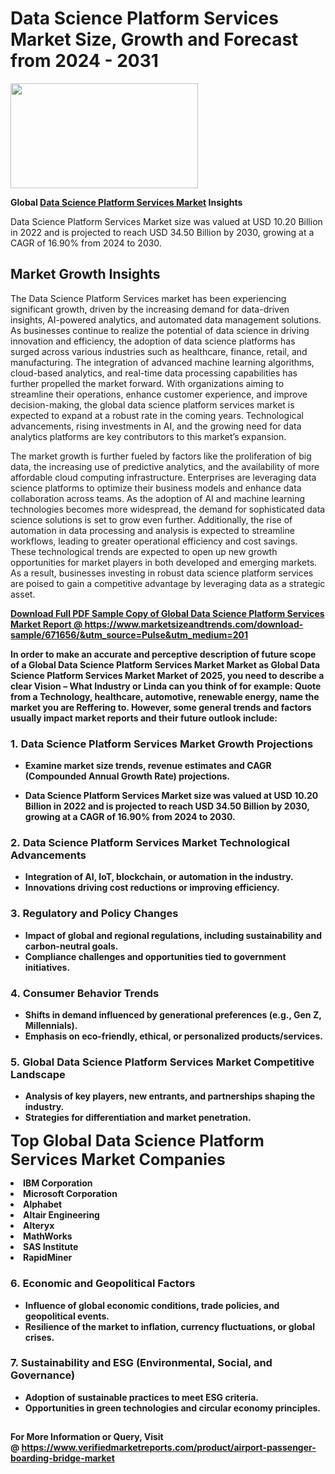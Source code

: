 <H1>Data Science Platform Services Market Size, Growth and Forecast from 2024 - 2031</H1><img class="aligncenter size-medium wp-image-584254" src="https://thirdeyenews.in/wp-content/uploads/2024/09/Global-Market-Research-300x168.jpeg" alt="" width="300" height="168" /><p><strong>Global&nbsp;<a href="https://www.marketsizeandtrends.com/download-sample/671656/&amp;utm_source=Pulse&amp;utm_medium=201">Data Science Platform Services Market</a> Insights</strong></p><p>Data Science Platform Services Market size was valued at USD 10.20 Billion in 2022 and is projected to reach USD 34.50 Billion by 2030, growing at a CAGR of 16.90% from 2024 to 2030.</p><p><h2>Market Growth Insights</h2> <p>The Data Science Platform Services market has been experiencing significant growth, driven by the increasing demand for data-driven insights, AI-powered analytics, and automated data management solutions. As businesses continue to realize the potential of data science in driving innovation and efficiency, the adoption of data science platforms has surged across various industries such as healthcare, finance, retail, and manufacturing. The integration of advanced machine learning algorithms, cloud-based analytics, and real-time data processing capabilities has further propelled the market forward. With organizations aiming to streamline their operations, enhance customer experience, and improve decision-making, the global data science platform services market is expected to expand at a robust rate in the coming years. Technological advancements, rising investments in AI, and the growing need for data analytics platforms are key contributors to this market’s expansion.</p> <p><strong><a href="download-link"></a></strong></p> <p>The market growth is further fueled by factors like the proliferation of big data, the increasing use of predictive analytics, and the availability of more affordable cloud computing infrastructure. Enterprises are leveraging data science platforms to optimize their business models and enhance data collaboration across teams. As the adoption of AI and machine learning technologies becomes more widespread, the demand for sophisticated data science solutions is set to grow even further. Additionally, the rise of automation in data processing and analysis is expected to streamline workflows, leading to greater operational efficiency and cost savings. These technological trends are expected to open up new growth opportunities for market players in both developed and emerging markets. As a result, businesses investing in robust data science platform services are poised to gain a competitive advantage by leveraging data as a strategic asset.</p> <p><strong><a href="get-more-link"></p><p><span class=""><strong>Download Full PDF Sample Copy of Global Data Science Platform Services Market Report</strong> @ <a href="https://www.marketsizeandtrends.com/download-sample/671656/&amp;utm_source=Pulse&amp;utm_medium=201" target="_blank">https://www.marketsizeandtrends.com/download-sample/671656/&amp;utm_source=Pulse&amp;utm_medium=201</a></span></p><p>In order to make an accurate and perceptive description of future scope of a Global&nbsp;Data Science Platform Services Market Market as Global&nbsp;Data Science Platform Services Market Market of 2025, you need to describe a clear Vision &ndash; What Industry or Linda can you think of for example: Quote from a Technology, healthcare, automotive, renewable energy, name the market you are Reffering to. However, some general trends and factors usually impact market reports and their future outlook include:</p><h3>1.&nbsp;<strong>Data Science Platform Services Market Growth Projections</strong></h3><ul><li>Examine market size trends, revenue estimates and CAGR (Compounded Annual Growth Rate) projections.</li><li><p>Data Science Platform Services Market size was valued at USD 10.20 Billion in 2022 and is projected to reach USD 34.50 Billion by 2030, growing at a CAGR of 16.90% from 2024 to 2030.</p></li></ul><h3>2.&nbsp;<strong>Data Science Platform Services Market Technological Advancements</strong></h3><ul><li>Integration of AI, IoT, blockchain, or automation in the industry.</li><li>Innovations driving cost reductions or improving efficiency.</li></ul><h3>3.&nbsp;<strong>Regulatory and Policy Changes</strong></h3><ul><li>Impact of global and regional regulations, including sustainability and carbon-neutral goals.</li><li>Compliance challenges and opportunities tied to government initiatives.</li></ul><h3>4.&nbsp;<strong>Consumer Behavior Trends</strong></h3><ul><li>Shifts in demand influenced by generational preferences (e.g., Gen Z, Millennials).</li><li>Emphasis on eco-friendly, ethical, or personalized products/services.</li></ul><h3>5.&nbsp;<strong>Global Data Science Platform Services Market Competitive Landscape</strong></h3><ul><li>Analysis of key players, new entrants, and partnerships shaping the industry.</li><li>Strategies for differentiation and market penetration.</li></ul><p data-pm-slice="1 1 []"><span style="color: inherit; font-family: inherit; font-size: 25px;">Top Global Data Science Platform Services Market Companies</span></p><div class="" data-test-id=""><p><li>IBM Corporation</li><li> Microsoft Corporation</li><li> Alphabet</li><li> Altair Engineering</li><li> Alteryx</li><li> MathWorks</li><li> SAS Institute</li><li> RapidMiner</li></p></div><h3>6.&nbsp;<strong>Economic and Geopolitical Factors</strong></h3><ul><li>Influence of global economic conditions, trade policies, and geopolitical events.</li><li>Resilience of the market to inflation, currency fluctuations, or global crises.</li></ul><h3>7.&nbsp;<strong>Sustainability and ESG (Environmental, Social, and Governance)</strong></h3><ul><li>Adoption of sustainable practices to meet ESG criteria.</li><li>Opportunities in green technologies and circular economy principles.</li></ul><h2><strong style="font-size: 14px;">For More Information or Query, Visit @&nbsp;</strong><a style="background-color: #ffffff; font-size: 14px;" href="https://www.marketsizeandtrends.com/report/data-science-platform-services-market/" target="_blank">https://www.verifiedmarketreports.com/product/airport-passenger-boarding-bridge-market</a></h2>